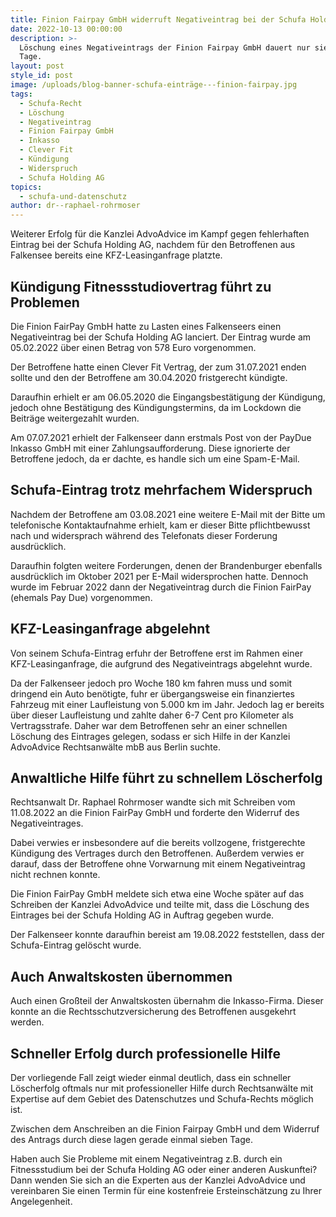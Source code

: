 ```yaml
---
title: Finion Fairpay GmbH widerruft Negativeintrag bei der Schufa Holding AG
date: 2022-10-13 00:00:00
description: >-
  Löschung eines Negativeintrags der Finion Fairpay GmbH dauert nur sieben
  Tage. 
layout: post
style_id: post
image: /uploads/blog-banner-schufa-einträge---finion-fairpay.jpg
tags:
  - Schufa-Recht
  - Löschung
  - Negativeintrag
  - Finion Fairpay GmbH
  - Inkasso
  - Clever Fit
  - Kündigung
  - Widerspruch
  - Schufa Holding AG
topics:
  - schufa-und-datenschutz
author: dr--raphael-rohrmoser
---
```

Weiterer Erfolg für die Kanzlei AdvoAdvice im Kampf gegen fehlerhaften Eintrag bei der Schufa Holding AG, nachdem für den Betroffenen aus Falkensee bereits eine KFZ-Leasinganfrage platzte.

## Kündigung Fitnessstudiovertrag führt zu Problemen

Die Finion FairPay GmbH hatte zu Lasten eines Falkenseers einen Negativeintrag bei der Schufa Holding AG lanciert. Der Eintrag wurde am 05.02.2022 über einen Betrag von 578 Euro vorgenommen.

Der Betroffene hatte einen Clever Fit Vertrag, der zum 31.07.2021 enden sollte und den der Betroffene am 30.04.2020 fristgerecht kündigte.

Daraufhin erhielt er am 06.05.2020 die Eingangsbestätigung der Kündigung, jedoch ohne Bestätigung des Kündigungstermins, da im Lockdown die Beiträge weitergezahlt wurden.

Am 07.07.2021 erhielt der Falkenseer dann erstmals Post von der PayDue Inkasso GmbH mit einer Zahlungsaufforderung. Diese ignorierte der Betroffene jedoch, da er dachte, es handle sich um eine Spam-E-Mail.

## Schufa-Eintrag trotz mehrfachem Widerspruch

Nachdem der Betroffene am 03.08.2021 eine weitere E-Mail mit der Bitte um telefonische Kontaktaufnahme erhielt, kam er dieser Bitte pflichtbewusst nach und widersprach während des Telefonats dieser Forderung ausdrücklich.

Daraufhin folgten weitere Forderungen, denen der Brandenburger ebenfalls ausdrücklich im Oktober 2021 per E-Mail widersprochen hatte. Dennoch wurde im Februar 2022 dann der Negativeintrag durch die Finion FairPay (ehemals Pay Due) vorgenommen.

## KFZ-Leasinganfrage abgelehnt

Von seinem Schufa-Eintrag erfuhr der Betroffene erst im Rahmen einer KFZ-Leasinganfrage, die aufgrund des Negativeintrags abgelehnt wurde.

Da der Falkenseer jedoch pro Woche 180 km fahren muss und somit dringend ein Auto benötigte, fuhr er übergangsweise ein finanziertes Fahrzeug mit einer Laufleistung von 5.000 km im Jahr. Jedoch lag er bereits über dieser Laufleistung und zahlte daher 6-7 Cent pro Kilometer als Vertragsstrafe. Daher war dem Betroffenen sehr an einer schnellen Löschung des Eintrages gelegen, sodass er sich Hilfe in der Kanzlei AdvoAdvice Rechtsanwälte mbB aus Berlin suchte.

## Anwaltliche Hilfe führt zu schnellem Löscherfolg

Rechtsanwalt Dr. Raphael Rohrmoser wandte sich mit Schreiben vom 11.08.2022 an die Finion FairPay GmbH und forderte den Widerruf des Negativeintrages.

Dabei verwies er insbesondere auf die bereits vollzogene, fristgerechte Kündigung des Vertrages durch den Betroffenen. Au&szlig;erdem verwies er darauf, dass der Betroffene ohne Vorwarnung mit einem Negativeintrag nicht rechnen konnte.

Die Finion FairPay GmbH meldete sich etwa eine Woche später auf das Schreiben der Kanzlei AdvoAdvice und teilte mit, dass die Löschung des Eintrages bei der Schufa Holding AG in Auftrag gegeben wurde.

Der Falkenseer konnte daraufhin bereist am 19.08.2022 feststellen, dass der Schufa-Eintrag gelöscht wurde.

## Auch Anwaltskosten übernommen

Auch einen Gro&szlig;teil der Anwaltskosten übernahm die Inkasso-Firma. Dieser konnte an die Rechtsschutzversicherung des Betroffenen ausgekehrt werden.&nbsp;

## Schneller Erfolg durch professionelle Hilfe

Der vorliegende Fall zeigt wieder einmal deutlich, dass ein schneller Löscherfolg oftmals nur mit professioneller Hilfe durch Rechtsanwälte mit Expertise auf dem Gebiet des Datenschutzes und Schufa-Rechts möglich ist.

Zwischen dem Anschreiben an die Finion Fairpay GmbH und dem Widerruf des Antrags durch diese lagen gerade einmal sieben Tage.&nbsp;

Haben auch Sie Probleme mit einem Negativeintrag z.B. durch ein Fitnessstudium bei der Schufa Holding AG oder einer anderen Auskunftei? Dann wenden Sie sich an die Experten aus der Kanzlei AdvoAdvice und vereinbaren Sie einen Termin für eine kostenfreie Ersteinschätzung zu Ihrer Angelegenheit.&nbsp;